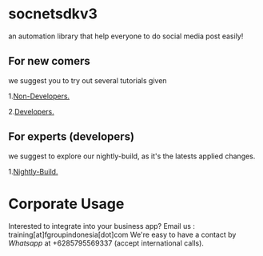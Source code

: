 # socnetsdkv3
an automation library that help everyone to do social media post easily!

## For new comers
we suggest you to try out several tutorials given

1.[Non-Developers.](https://github.com/fgroupindonesia/socnetsdkv3/tree/tutorials-non-developers)

2.[Developers.](https://github.com/fgroupindonesia/socnetsdkv3/tree/tutorials-developer)

## For experts (developers)
we suggest to explore our nightly-build, as it's the latests applied changes.

1.[Nightly-Build.](https://github.com/fgroupindonesia/socnetsdkv3/tree/nightly-build>)

# Corporate Usage
Interested to integrate into your business app? Email us : training[at]fgroupindonesia[dot]com
We're easy to have a contact by *Whatsapp* at +6285795569337 (accept international calls).
